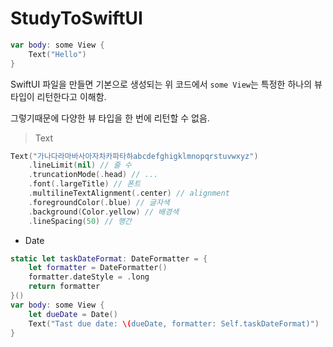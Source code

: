 # StudyToSwiftUI

```swift
var body: some View {
    Text("Hello")
}
```

SwiftUI 파일을 만들면 기본으로 생성되는 위 코드에서 `some View`는 특정한 하나의 뷰 타입이 리턴한다고 이해함.

그렇기때문에 다양한 뷰 타입을 한 번에 리턴할 수 없음.

> Text

```swift
Text("가나다라마바사아자차카파타하abcdefghigklmnopqrstuvwxyz")
    .lineLimit(nil) // 줄 수
    .truncationMode(.head) // ...
    .font(.largeTitle) // 폰트
    .multilineTextAlignment(.center) // alignment
    .foregroundColor(.blue) // 글자색
    .background(Color.yellow) // 배경색
    .lineSpacing(50) // 행간
```

- Date	

```swift
static let taskDateFormat: DateFormatter = {
    let formatter = DateFormatter()
    formatter.dateStyle = .long
    return formatter
}()
var body: some View {
    let dueDate = Date()
    Text("Tast due date: \(dueDate, formatter: Self.taskDateFormat)")
}
```